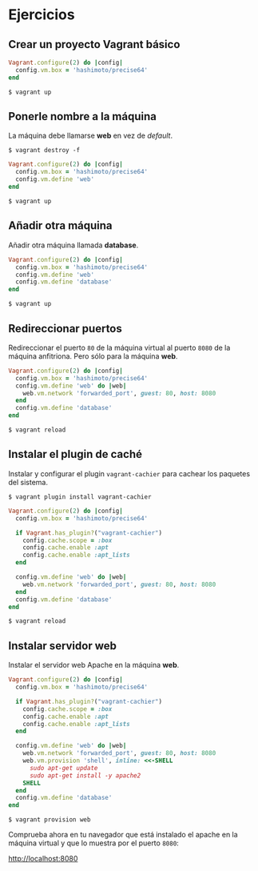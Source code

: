 # Ejercicios

## Crear un proyecto Vagrant básico

```ruby
Vagrant.configure(2) do |config|
  config.vm.box = 'hashimoto/precise64'
end
```

```
$ vagrant up
```

## Ponerle nombre a la máquina

La máquina debe llamarse **web** en vez de *default*.

```
$ vagrant destroy -f
```

```ruby
Vagrant.configure(2) do |config|
  config.vm.box = 'hashimoto/precise64'
  config.vm.define 'web'
end
```

```
$ vagrant up
```

## Añadir otra máquina

Añadir otra máquina llamada **database**.

```ruby
Vagrant.configure(2) do |config|
  config.vm.box = 'hashimoto/precise64'
  config.vm.define 'web'
  config.vm.define 'database'
end
```

```
$ vagrant up
```

## Redireccionar puertos

Redireccionar el puerto `80` de la máquina virtual al puerto `8080` de la máquina anfitriona. Pero sólo para la máquina **web**.

```ruby
Vagrant.configure(2) do |config|
  config.vm.box = 'hashimoto/precise64'
  config.vm.define 'web' do |web|
    web.vm.network 'forwarded_port', guest: 80, host: 8080
  end
  config.vm.define 'database'
end
```

```
$ vagrant reload
```

## Instalar el plugin de caché

Instalar y configurar el plugin `vagrant-cachier` para cachear los paquetes del sistema.

```
$ vagrant plugin install vagrant-cachier
```

```ruby
Vagrant.configure(2) do |config|
  config.vm.box = 'hashimoto/precise64'

  if Vagrant.has_plugin?("vagrant-cachier")
    config.cache.scope = :box
    config.cache.enable :apt
    config.cache.enable :apt_lists
  end

  config.vm.define 'web' do |web|
    web.vm.network 'forwarded_port', guest: 80, host: 8080
  end
  config.vm.define 'database'
end
```

```
$ vagrant reload
```

## Instalar servidor web

Instalar el servidor web Apache en la máquina **web**.

```ruby
Vagrant.configure(2) do |config|
  config.vm.box = 'hashimoto/precise64'

  if Vagrant.has_plugin?("vagrant-cachier")
    config.cache.scope = :box
    config.cache.enable :apt
    config.cache.enable :apt_lists
  end

  config.vm.define 'web' do |web|
    web.vm.network 'forwarded_port', guest: 80, host: 8080
    web.vm.provision 'shell', inline: <<-SHELL
      sudo apt-get update
      sudo apt-get install -y apache2
    SHELL
  end
  config.vm.define 'database'
end
```

```
$ vagrant provision web
```

Comprueba ahora en tu navegador que está instalado el apache en la máquina virtual y que lo muestra por el puerto `8080`:

[http://localhost:8080](http://localhost:8080)


